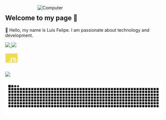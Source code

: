 <img src="https://raw.githubusercontent.com/MicaelliMedeiros/micaellimedeiros/master/image/computer-illustration.png" min-width="400px" max-width="400px" width="400px" align="right" alt="Computer">

## Welcome to my page 💫

🤗 Hello, my name is Luis Felipe. I am passionate about technology and development.

 <div>
  <a href="https://github.com/LuisFera55">
  <img height="180em" src="https://github-readme-stats.vercel.app/api?username=LuisFera55&show_icons=true&theme=dark&include_all_commits=true&count_private=true"/>
  <img height="180em" src="https://github-readme-stats.vercel.app/api/top-langs/?username=LuisFera55&layout=compact&langs_count=7&theme=dark"/>
</div>
<div style="display: inline_block"><br>
  <img align="center" alt="Luis-Js" height="30" width="40" src="https://raw.githubusercontent.com/devicons/devicon/master/icons/javascript/javascript-plain.svg">
</div>
  
  ##
 
<div>
 <a href="https://discordapp.com/users/940334206570090517" target="_blank"><img src="https://img.shields.io/badge/Discord-7289DA?style=for-the-badge&logo=discord&logoColor=white" target="_blank"></a> 
 
  ![Snake animation](https://github.com/LuisFera55/LuisFera55/blob/output/github-contribution-grid-snake.svg)
 
</div>
